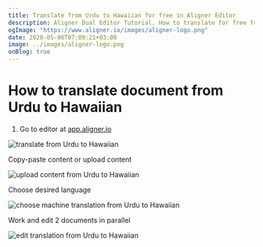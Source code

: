 ```yaml
---
title: Translate from Urdu to Hawaiian for free in Aligner Editor
description: Aligner Dual Editor Tutorial. How to translate for free from Urdu to Hawaiian. Aligner is multilingual document management platform. 
ogImage: "https://www.aligner.io/images/aligner-logo.png"
date: 2020-05-06T07:09:21+03:00
image: ../images/aligner-logo.png
onBlog: true
---
```


# How to translate document from Urdu to Hawaiian

1. Go to editor at [app.aligner.io](https://app.aligner.io "Aligner App web page")

![translate from Urdu to Hawaiian](../aligner-blank-editor.png "translate from Urdu to Hawaiian")

Copy-paste content or upload content

![upload content from Urdu to Hawaiian](../aligner-uploaded-document.png "upload content from Urdu to Hawaiian")

Choose desired language

![choose machine translation from Urdu to Hawaiian](../aligner-language-dropdown.png "choose machine translation from Urdu to Hawaiian")

Work and edit 2 documents in parallel

![edit translation from Urdu to Hawaiian](../aligner-double-sitded-editor.png "edit translation from Urdu to Hawaiian")

